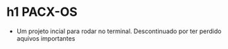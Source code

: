# h1 **PACX-OS** 
- Um projeto incial para rodar no terminal.
Descontinuado por ter perdido aquivos importantes
  
